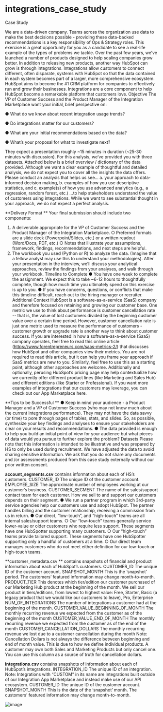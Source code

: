 # integrations_case_study
Case Study

We are a data-driven company. Teams across the organization use data to make the best decisions possible - providing these data-backed recommendations is a key responsibility of Ops & Strategy roles. This exercise is a great opportunity for you as a candidate to see a real-life example of the types of problems we tackle. 
Over the past few years, we’ve launched a number of products designed to help scaling companies grow better. In addition to releasing new products, another way HubSpot can grow is through integrations. Integrations allow customers to connect different, often disparate, systems with HubSpot so that the data contained in each system becomes part of a larger, more comprehensive ecosystem. 
HubSpot aims to become the #1 CRM platform for companies to effectively run and grow their businesses. Integrations are a core component to help HubSpot become a remarkable platform that customers love. 
Objective 
The VP of Customer Success and the Product Manager of the Integration Marketplace want your initial, brief perspective on: 

● What do we know about recent integration usage trends? 

● Do integrations matter for our customers? 

● What are your initial recommendations based on the data? 

● What’s your proposal for what to investigate next? 


They expect a presentation roughly ~15 minutes in duration (~25-30 minutes with discussion). For this analysis, we’ve provided you with three datasets. Attached below is a brief overview / dictionary of the data provided. 
Although we want a clear example of thoughtful and detailed analysis, we do not expect you to cover all the insights the data offers. 
Please conduct an analysis that helps us see… 
a. your approach to data-informed decision making, 
b. examples of how you use descriptive statistics, and 
c. example(s) of how you use advanced analytics (e.g., a regression, random forest, etc.) …to help stakeholders understand the value of customers using integrations. 
While we want to see substantial thought in your approach, we do not expect a perfect analysis. 


**Delivery Format **
Your final submission should include two components: 
1. A deliverable appropriate for the VP of Customer Success and the Product Manager of the Integration Marketplace. 
○ Preferred formats are a slide deck (Powerpoint/Slides, etc.) 
or a written readout (Word/Docs, PDF, etc.) 
○ Notes that illustrate your assumptions, framework, findings, recommendations, and next steps are helpful. 
2. The workbook you used (Python or R) to analyze the data.  (Imagine that a fellow analyst may use this to understand your methodologies). 
After your presentation in the interview, we’ll discuss your analytical approaches, review the findings from your analyses, and walk through your workbook. 
Timeline to Complete 
● You have one week to complete the assignment. 
We expect this to take ~6-12 hours to thoughtfully complete, though how much time you ultimately spend on this exercise is up to you. 
● If you have concerns, questions, or conflicts that make this timeline difficult, reach out to the hiring manager or recruiter. 
Additional Context 
HubSpot is a software-as-a-service (SaaS) company and therefore focused on retaining and growing our customer base. One metric we use to think about performance is customer cancellation rate -- that is, the value of lost customers divided by the beginning customer value over a certain time period. However, customer cancellation rate is just one metric used to measure the performance of customers - customer growth or upgrade rate is another way to think about customer success. 
If you are interested in how a software-as-a-service (SaaS) company operates, feel free to read this online article (https://www.forentrepreneurs.com/saas-metrics-2/) that discusses how HubSpot and other companies view their metrics. You are not required to read this article, but it can help you frame your approach if SaaS metrics are new to you. Similarly, feel free to use this as a starting point, although other approaches are welcome. 
Additionally and optionally, perusing HubSpot’s pricing page may help contextualize how we currently offer different product lines (like Marketing and Sales Hub) and different editions (like Starter or Professional). If you want more examples of integrations that our customers may leverage, you can check out our App Marketplace here. 

**Tips to be Successful **
● Keep in mind your audience - a Product Manager and a VP of Customer Success (who may not know much about the current Integrations performance). 
They may not have the data savvy (or time) to pore through pages of tables, stats, and slides. So, as possible, synthesize your key findings and analyses to ensure your stakeholders are clear on your results and recommendations. 
● The data provided is enough to help you build an initial point of view for your audience but what pieces of data would you pursue to further explore the problem? 
Datasets 
Please note that this information is intended to be illustrative and was prepared by HS to only be used during recruitment. We have adjusted the data to avoid sharing sensitive information. We ask that you do not share any documents and /or assessments produced from this case study externally without our prior written consent. 


**account_segments.csv**
contains information about each of HS’s customers.
CUSTOMER_ID 	The unique ID of the customer account.
EMPLOYEE_SIZE 	The approximate number of employees working at our customer’s business.
CUSTOMER_SEGMENT The name of the sales/support contact team for each customer. How we sell to and support our customers depends on their segment. 
● We run a partner program in which 3rd-party service agencies help 
our customers use and adopt HubSpot. The partner handles billing 
and the customer relationship, receiving a commission from us in 
return. 
● Our direct, “low-touch”, and “high-touch” teams are all internal 
sales/support teams. 
○ Our “low-touch” teams generally service lower-value or 
older customers who require less support. These segments 
have one HubSpotter supporting many customers. 
○ Our “high-touch” teams provide tailored support. These 
segments have one HubSpotter supporting only a handful 
of customers at a time. 
○ Our direct team manages customers who do not meet 
either definition for our low-touch or high-touch teams. 


**customer_metadata.csv **
contains snapshots of financial and product information about each of HubSpot’s customers.
CUSTOMER_ID The unique ID of the customer account.
SNAPSHOT_MONTH This is the ‘snapshot’ period. The customers’ featured information may change month-to-month.
PRODUCT_TIER This denotes which tier/edition our customer purchased of our Marketing Hub product at the beginning of the month. 
We sell our product in tiers/editions, from lowest to highest 
value: Free, Starter, Basic (a legacy product that we would like our 
customers to leave), Pro, Enterprise
NUM_OF_INTEGRATIONS The number of integrations a customer had at the beginning of the month.
CUSTOMER_VALUE_BEGINNING_OF_MONTH The monthly recurring revenue we expected from the customer as of the beginning of the month
CUSTOMER_VALUE_END_OF_MONTH The monthly recurring revenue we expected from the customer as of the end of the month
CUSTOMER_CANCELLATION_DOLLARS The monthly recurring revenue we lost due to a customer cancellation during the month 
Note: Cancellation Dollars is not always the difference 
between beginning and end of month value. This is due to 
how we define individual products. A customer may own 
both Sales and Marketing Products but only cancel one. 
You can use this column as a source of truth for 
cancellation dollars.


**integrations.csv** 
contains snapshots of information about each of HubSpot’s integrations.
INTEGRATION_ID 	The unique ID of an integration. 
Note: Integrations with “CUSTOM” in its name are integrations built outside of our Integration App Marketplace and instead make use of our API ecosystem.
CUSTOMER_ID 	The unique ID of the customer account.
SNAPSHOT_MONTH 	This is the date of the ‘snapshot’ month. The customers’ featured information may change month-to-month.


![image](https://github.com/laurenzard/integrations_case_study/assets/28792951/a5dde51c-4a9f-495a-8e8d-9523b33a0a3b)
